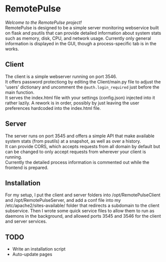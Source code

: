 # RemotePulse
*Welcome to the RemotePulse project!*  
RemotePulse is designed to be a simple server monitoring webservice built on flask and psutils that can provide detailed information about system stats such as memory, disk, CPU, and network usage.
Currently only general information is displayed in the GUI, though a process-specific tab is in the works.

## Client
The client is a simple webserver running on port 3546.  
It offers password protectiong by editing the Client/main.py file to adjust the 'users' dictionary and uncomment the `@auth.login_required` just before the main function.  
It serves the index.html file with your settings (config.json) injected into it rather lazily. A rework is in order, possibly by just leaving the user preferences hardcoded into the index.html file.  

## Server
The server runs on port 3545 and offers a simple API that make available system stats (from psutils) at a snapshot, as well as over a history.  
It can provide CORS, which accepts requests from all domain by default but can be changed to only accept requests from wherever your client is running.  
Currently the detailed process information is commented out while the frontend is prepared.

## Installation
For my setup, I put the client and server folders into /opt/RemotePulseClient and /opt/RemotePulseServer, and add a conf file into my /etc/apache2/sites-available/ folder that redirects a subdomain to the client subservice. Then I wrote some quick service files to allow them to run as daemons in the background, and allowed ports 3545 and 3546 for the client and server services.

## TODO
 + Write an installation script
 + Auto-update pages
